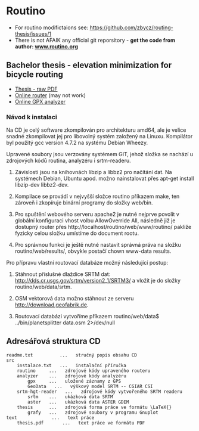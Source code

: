 # Routino


- For routino modifictaions see: https://github.com/zbycz/routing-thesis/issues/1
- There is not AFAIK any official git reporsitory - **get the code from author: www.routino.org**


## Bachelor thesis - elevation minimization for bicycle routing

- [Thesis - raw PDF](http://cdn.rawgit.com/zbycz/routing-thesis/master/BP_Zbytovsky_Pavel_2013.pdf)
- [Online router](http://osm.zby.cz/routino/web/www/routino/router.html?transport=bicycle;lon1=14.45988368987878;lat1=50.08622788939752;lon2=14.45239;lat2=50.09075;length=100;lat=50.08871;lon=14.45641;zoom=15) (may not work)
- [Online GPX analyzer](http://osm.zby.cz/routino/analyzer/)




### Návod k instalaci 

Na CD je celý software zkompilován pro architekturu amd64, ale je velice snadné zkompilovat jej pro libovolný systém založený na Linuxu. Kompilátor byl použitý gcc version 4.7.2 na systému Debian Wheezy. 

Upravené soubory jsou verzovány systémem GIT, jehož složka se nachází u zdrojových kódů routina, analyzéru i srtm-readeru.

1) Závislosti jsou na knihovnách libzip a libbz2 pro načítání dat. Na systémech Debian, Ubuntu apod. možno nainstalovat přes apt-get install libzip-dev libbz2-dev.

2) Kompilace se provádí v nejvyšší složce routino příkazem make, ten zároveň i zkopíruje binární programy do složky web/bin. 

3) Pro spuštění webového serveru apache2 je nutné nejprve povolit v globální konfiguraci vhost volbu AllowOverride All, následně již je dostupný router přes http://localhost/routino/web/www/routino/ pakliže fyzicky celou složku umístíme do document rootu.

4) Pro správnou funkci je ještě nutné nastavit správná práva na složku routino/web/results/, obvykle postačí chown www-data results.



Pro přípravu vlastní routovací databáze možný následující postup:
1) Stáhnout příslušné dlaždice SRTM dat: http://dds.cr.usgs.gov/srtm/version2_1/SRTM3/ a vložit je do složky routino/web/data/srtm.

2) OSM vektorová data možno stáhnout ze serveru http://download.geofabrik.de.

3) Routovací databázi vytvoříme příkazem 
routino/web/data$ ../bin/planetsplitter data.osm 2>/dev/null


## Adresářová struktura CD

```
readme.txt   		...   stručný popis obsahu CD
src
	instalace.txt   ...   instalační příručka		
	routino   	...   zdrojové kódy upraveného routeru
	analyzer   	...   zdrojové kódy analyzéru
		gpx   	...   uložené záznamy z GPS		
		GeoData   ...   výškový model SRTM -- CGIAR CSI				
	srtm-hgt-reader   ...   zdrojové kódy vytvořeného SRTM readeru
		srtm   	...   ukázková data SRTM		
		aster   ...   ukázková data ASTER GDEM				
	thesis   	...   zdrojová forma práce ve formátu \LaTeX{}
		grafy   ...   zdrojové soubory v programu Gnuplot		
text  			 ...   text práce
	thesis.pdf  	 ...   text práce ve formátu PDF

```
